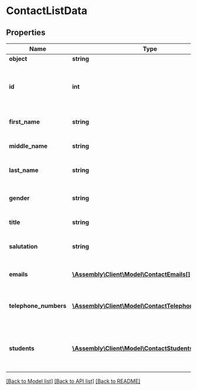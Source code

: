 # ContactListData

## Properties
Name | Type | Description | Notes
------------ | ------------- | ------------- | -------------
**object** | **string** | Object type | [optional] 
**id** | **int** | Internal stable ID given to all contacts on the Platform | [optional] 
**first_name** | **string** | The first name of the contact | [optional] 
**middle_name** | **string** | The middle name of the contact | [optional] 
**last_name** | **string** | The last name of the contact | [optional] 
**gender** | **string** | The gender of the contact *Values*  |Value|Description| |---|---| |&#x60;F&#x60;|Female| |&#x60;M&#x60;|Male| | [optional] 
**title** | **string** | The title of the contact | [optional] 
**salutation** | **string** | The salutation for the contact | [optional] 
**emails** | [**\Assembly\Client\Model\ContactEmails[]**](ContactEmails.md) | A list of emails for the contact | [optional] 
**telephone_numbers** | [**\Assembly\Client\Model\ContactTelephoneNumbers[]**](ContactTelephoneNumbers.md) | A list of telephone numbers for the contact | [optional] 
**students** | [**\Assembly\Client\Model\ContactStudents[]**](ContactStudents.md) | A list of student IDs that the contact is responsible for | [optional] 

[[Back to Model list]](../README.md#documentation-for-models) [[Back to API list]](../README.md#documentation-for-api-endpoints) [[Back to README]](../README.md)


